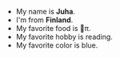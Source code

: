 - My name is **Juha**.
- I'm from **Finland**.
- My favorite food is 🍎π.
- My favorite hobby is reading.
- My favorite color is blue.
